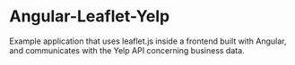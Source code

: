 # Angular-Leaflet-Yelp
Example application that uses leaflet.js inside a frontend built with Angular, and communicates with the Yelp API concerning business data.
